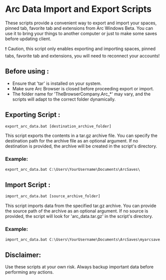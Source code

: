 # Arc Data Import and Export Scripts 

These scripts provide a convenient way to export and import your spaces, pinned tab, favorite tab and extensions from Arc Windows Beta. You can use it to bring your things to another computer or just to make some saves before updating client. 

❗ Caution, this script only enables exporting and importing spaces, pinned tabs, favorite tab and extensions, you will need to reconnect your accounts!

## Before using :
- Ensure that 'tar' is installed on your system.
- Make sure Arc Browser is closed before proceeding export or import.
- The folder name for 'TheBrowserCompany.Arc_*' may vary, and the scripts will adapt to the correct folder dynamically.


## Exporting Script : 

```cmd
export_arc_data.bat [destination_archive_folder]
```
This script exports the contents in a tar.gz archive file. You can specify the destination path for the archive file as an optional argument. If no destination is provided, the archive will be created in the script's directory.
### Example:
```cmd
export_arc_data.bat C:\Users\YourUsername\Documents\ArcSaves\
```

## Import Script :
```cmd
import_arc_data.bat [source_archive_folder]
```
This script imports data from the specified tar.gz archive. You can provide the source path of the archive as an optional argument. If no source is provided, the script will look for 'arc_data.tar.gz' in the script's directory.
### Example:
```cmd
import_arc_data.bat C:\Users\YourUsername\Documents\ArcSaves\myarcsave.tar.gz
```

## Disclaimer:

Use these scripts at your own risk. Always backup important data before performing any actions.